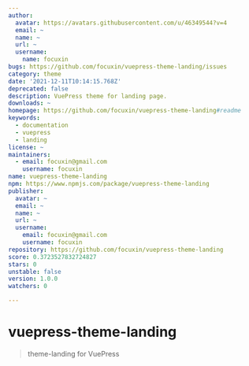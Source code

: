 ```yaml
---
author:
  avatar: https://avatars.githubusercontent.com/u/46349544?v=4
  email: ~
  name: ~
  url: ~
  username:
    name: focuxin
bugs: https://github.com/focuxin/vuepress-theme-landing/issues
category: theme
date: '2021-12-11T10:14:15.768Z'
deprecated: false
description: VuePress theme for landing page.
downloads: ~
homepage: https://github.com/focuxin/vuepress-theme-landing#readme
keywords:
  - documentation
  - vuepress
  - landing
license: ~
maintainers:
  - email: focuxin@gmail.com
    username: focuxin
name: vuepress-theme-landing
npm: https://www.npmjs.com/package/vuepress-theme-landing
publisher:
  avatar: ~
  email: ~
  name: ~
  url: ~
  username:
    email: focuxin@gmail.com
    username: focuxin
repository: https://github.com/focuxin/vuepress-theme-landing
score: 0.3723527832724827
stars: 0
unstable: false
version: 1.0.0
watchers: 0

---
```


# vuepress-theme-landing

> theme-landing for VuePress